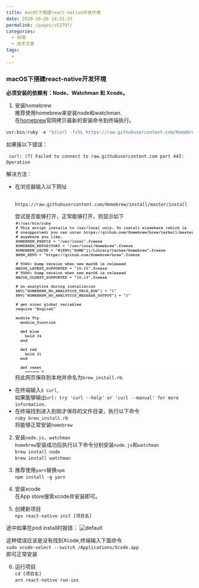 ```yaml
---
title: macOS下搭建react-native开发环境
date: 2020-10-26 14:25:25
permalink: /pages/a5379f/
categories:
  - 前端
  - 技术文章
tags:
  - 
---
```

### macOS下搭建react-native开发环境


**必须安装的依赖有：Node、Watchman 和 Xcode。**

1. 安装homebrew   
推荐使用homebrew来安装node和watchman.  
在[homebrew](https://brew.sh/)官网拷贝最新的安装命令到终端执行。
```javascript 
usr/bin/ruby -e "$(curl -fsSL https://raw.githubusercontent.com/Homebrew/install/master/install)"
```

如果报以下错误：
```
 curl: (7) Failed to connect to raw.githubusercontent.com port 443: Operation
```

解决方法：  
+  在浏览器输入以下网址  
    ```
        https://raw.githubusercontent.com/Homebrew/install/master/install
    ```
    尝试是否能够打开，正常能够打开，则显示如下
    ![defult](/img/homebrew.png)
    将此网页保存到本地并命名为```brew_install.rb```.  
* 在终端输入```$ curl```,  
    如果能够输出```url: try 'curl --help' or 'curl --manual' for more information```.
* 在终端找到进入到刚才保存的文件目录，执行以下命令  
```ruby brew_install.rb```  
将能够正常安装```homebrew```

2. 安装```node.js```、```watchman```  
```homebrew```安装成功后执行以下命令分别安装```node.js```和```watchman```  
```brew install node```  
```brew install watchman```


3. 推荐使用```yarn```替换```npm```  
```npm install -g yarn```

4. 安装xcode  
在App store搜索xcode并安装即可。

5. 创建新项目  
```npx react-native init [项目名]```

途中如果在pod install时报错：
![default](/img/podinstall.png)

这种错误应该是没有找到Xcode,终端输入下面命令  
```sudo xcode-select --switch /Applications/Xcode.app```  
即可正常安装

6. 运行项目  
```cd [项目名]```  
```arn react-native run-ios```